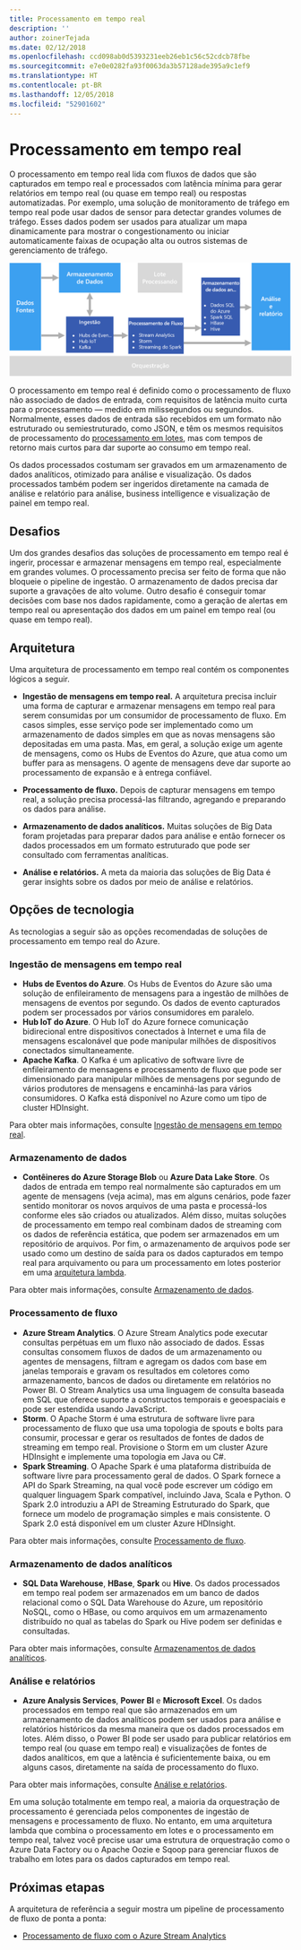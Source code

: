 ```yaml
---
title: Processamento em tempo real
description: ''
author: zoinerTejada
ms.date: 02/12/2018
ms.openlocfilehash: ccd098ab0d5393231eeb26eb1c56c52cdcb78fbe
ms.sourcegitcommit: e7e0e0282fa93f0063da3b57128ade395a9c1ef9
ms.translationtype: HT
ms.contentlocale: pt-BR
ms.lasthandoff: 12/05/2018
ms.locfileid: "52901602"
---
```

# <a name="real-time-processing"></a>Processamento em tempo real

O processamento em tempo real lida com fluxos de dados que são capturados em tempo real e processados com latência mínima para gerar relatórios em tempo real (ou quase em tempo real) ou respostas automatizadas. Por exemplo, uma solução de monitoramento de tráfego em tempo real pode usar dados de sensor para detectar grandes volumes de tráfego. Esses dados podem ser usados para atualizar um mapa dinamicamente para mostrar o congestionamento ou iniciar automaticamente faixas de ocupação alta ou outros sistemas de gerenciamento de tráfego.

![](./images/real-time-pipeline.png)

O processamento em tempo real é definido como o processamento de fluxo não associado de dados de entrada, com requisitos de latência muito curta para o processamento &mdash; medido em milissegundos ou segundos. Normalmente, esses dados de entrada são recebidos em um formato não estruturado ou semiestruturado, como JSON, e têm os mesmos requisitos de processamento do [processamento em lotes](./batch-processing.md), mas com tempos de retorno mais curtos para dar suporte ao consumo em tempo real.

Os dados processados costumam ser gravados em um armazenamento de dados analíticos, otimizado para análise e visualização. Os dados processados também podem ser ingeridos diretamente na camada de análise e relatório para análise, business intelligence e visualização de painel em tempo real.

## <a name="challenges"></a>Desafios

Um dos grandes desafios das soluções de processamento em tempo real é ingerir, processar e armazenar mensagens em tempo real, especialmente em grandes volumes. O processamento precisa ser feito de forma que não bloqueie o pipeline de ingestão. O armazenamento de dados precisa dar suporte a gravações de alto volume. Outro desafio é conseguir tomar decisões com base nos dados rapidamente, como a geração de alertas em tempo real ou apresentação dos dados em um painel em tempo real (ou quase em tempo real).

## <a name="architecture"></a>Arquitetura

Uma arquitetura de processamento em tempo real contém os componentes lógicos a seguir.

- **Ingestão de mensagens em tempo real.** A arquitetura precisa incluir uma forma de capturar e armazenar mensagens em tempo real para serem consumidas por um consumidor de processamento de fluxo. Em casos simples, esse serviço pode ser implementado como um armazenamento de dados simples em que as novas mensagens são depositadas em uma pasta. Mas, em geral, a solução exige um agente de mensagens, como os Hubs de Eventos do Azure, que atua como um buffer para as mensagens. O agente de mensagens deve dar suporte ao processamento de expansão e à entrega confiável.

- **Processamento de fluxo.** Depois de capturar mensagens em tempo real, a solução precisa processá-las filtrando, agregando e preparando os dados para análise.

- **Armazenamento de dados analíticos.** Muitas soluções de Big Data foram projetadas para preparar dados para análise e então fornecer os dados processados em um formato estruturado que pode ser consultado com ferramentas analíticas. 

- **Análise e relatórios.** A meta da maioria das soluções de Big Data é gerar insights sobre os dados por meio de análise e relatórios. 

## <a name="technology-choices"></a>Opções de tecnologia

As tecnologias a seguir são as opções recomendadas de soluções de processamento em tempo real do Azure.

### <a name="real-time-message-ingestion"></a>Ingestão de mensagens em tempo real

- **Hubs de Eventos do Azure**. Os Hubs de Eventos do Azure são uma solução de enfileiramento de mensagens para a ingestão de milhões de mensagens de eventos por segundo. Os dados de evento capturados podem ser processados por vários consumidores em paralelo.
- **Hub IoT do Azure**. O Hub IoT do Azure fornece comunicação bidirecional entre dispositivos conectados à Internet e uma fila de mensagens escalonável que pode manipular milhões de dispositivos conectados simultaneamente.
- **Apache Kafka**. O Kafka é um aplicativo de software livre de enfileiramento de mensagens e processamento de fluxo que pode ser dimensionado para manipular milhões de mensagens por segundo de vários produtores de mensagens e encaminhá-las para vários consumidores. O Kafka está disponível no Azure como um tipo de cluster HDInsight.

Para obter mais informações, consulte [Ingestão de mensagens em tempo real](../technology-choices/real-time-ingestion.md).

### <a name="data-storage"></a>Armazenamento de dados

- **Contêineres do Azure Storage Blob** ou **Azure Data Lake Store**. Os dados de entrada em tempo real normalmente são capturados em um agente de mensagens (veja acima), mas em alguns cenários, pode fazer sentido monitorar os novos arquivos de uma pasta e processá-los conforme eles são criados ou atualizados. Além disso, muitas soluções de processamento em tempo real combinam dados de streaming com os dados de referência estática, que podem ser armazenados em um repositório de arquivos. Por fim, o armazenamento de arquivos pode ser usado como um destino de saída para os dados capturados em tempo real para arquivamento ou para um processamento em lotes posterior em uma [arquitetura lambda](../big-data/index.md#lambda-architecture).

Para obter mais informações, consulte [Armazenamento de dados](../technology-choices/data-storage.md).

### <a name="stream-processing"></a>Processamento de fluxo

- **Azure Stream Analytics**. O Azure Stream Analytics pode executar consultas perpétuas em um fluxo não associado de dados. Essas consultas consomem fluxos de dados de um armazenamento ou agentes de mensagens, filtram e agregam os dados com base em janelas temporais e gravam os resultados em coletores como armazenamento, bancos de dados ou diretamente em relatórios no Power BI. O Stream Analytics usa uma linguagem de consulta baseada em SQL que oferece suporte a constructos temporais e geoespaciais e pode ser estendida usando JavaScript.
- **Storm**. O Apache Storm é uma estrutura de software livre para processamento de fluxo que usa uma topologia de spouts e bolts para consumir, processar e gerar os resultados de fontes de dados de streaming em tempo real. Provisione o Storm em um cluster Azure HDInsight e implemente uma topologia em Java ou C#.
- **Spark Streaming**. O Apache Spark é uma plataforma distribuída de software livre para processamento geral de dados. O Spark fornece a API do Spark Streaming, na qual você pode escrever um código em qualquer linguagem Spark compatível, incluindo Java, Scala e Python. O Spark 2.0 introduziu a API de Streaming Estruturado do Spark, que fornece um modelo de programação simples e mais consistente. O Spark 2.0 está disponível em um cluster Azure HDInsight.

Para obter mais informações, consulte [Processamento de fluxo](../technology-choices/stream-processing.md).

### <a name="analytical-data-store"></a>Armazenamento de dados analíticos

- **SQL Data Warehouse**, **HBase**, **Spark** ou **Hive**. Os dados processados em tempo real podem ser armazenados em um banco de dados relacional como o SQL Data Warehouse do Azure, um repositório NoSQL, como o HBase, ou como arquivos em um armazenamento distribuído no qual as tabelas do Spark ou Hive podem ser definidas e consultadas.

Para obter mais informações, consulte [Armazenamentos de dados analíticos](../technology-choices/analytical-data-stores.md).

### <a name="analytics-and-reporting"></a>Análise e relatórios

- **Azure Analysis Services**, **Power BI** e **Microsoft Excel**. Os dados processados em tempo real que são armazenados em um armazenamento de dados analíticos podem ser usados para análise e relatórios históricos da mesma maneira que os dados processados em lotes. Além disso, o Power BI pode ser usado para publicar relatórios em tempo real (ou quase em tempo real) e visualizações de fontes de dados analíticos, em que a latência é suficientemente baixa, ou em alguns casos, diretamente na saída de processamento do fluxo.

Para obter mais informações, consulte [Análise e relatórios](../technology-choices/analysis-visualizations-reporting.md).

Em uma solução totalmente em tempo real, a maioria da orquestração de processamento é gerenciada pelos componentes de ingestão de mensagens e processamento de fluxo. No entanto, em uma arquitetura lambda que combina o processamento em lotes e o processamento em tempo real, talvez você precise usar uma estrutura de orquestração como o Azure Data Factory ou o Apache Oozie e Sqoop para gerenciar fluxos de trabalho em lotes para os dados capturados em tempo real.

## <a name="next-steps"></a>Próximas etapas

A arquitetura de referência a seguir mostra um pipeline de processamento de fluxo de ponta a ponta:

- [Processamento de fluxo com o Azure Stream Analytics](../../reference-architectures/data/stream-processing-stream-analytics.md)